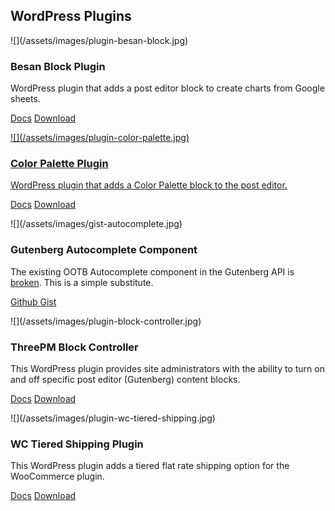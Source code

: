 <section markdown="1" class="has-background blue" aria-label="WordPress plugins">

## WordPress Plugins

<div markdown="1" class="work-examples">

<div markdown="1">
![](/assets/images/plugin-besan-block.jpg)

### Besan Block Plugin

WordPress plugin that adds a post editor block to create charts from Google sheets.

<a href="https://threepm.thatdevgirl.com/besan-block/" class="button" aria-label="Besan Block plugin documentation">Docs</a>
<a href="https://wordpress.org/plugins/besan-block/" class="button" aria-label="Download the Besan Block plugin">Download
</div>

<div markdown="1">
![](/assets/images/plugin-color-palette.jpg)

### Color Palette Plugin

WordPress plugin that adds a Color Palette block to the post editor.

<a href="https://threepm.thatdevgirl.com/color-palette/" class="button" aria-label="Color Palette plugin documentation">Docs</a>
<a href="https://wordpress.org/plugins/color-palette/" class="button" aria-label="Download the Color Palette plugin">Download</a>
</div>

<div markdown="1">
![](/assets/images/gist-autocomplete.jpg)

### Gutenberg Autocomplete Component

The existing OOTB Autocomplete component in the Gutenberg API is <a href="https://github.com/WordPress/gutenberg/issues/10542">broken</a>. This is a simple substitute.

<a href="https://gist.github.com/thatdevgirl/e20f72d5b985c6eab441bdf491b3edf0" class="button" aria-label="Gutenberg Autocomplete Component Github Gist">Github Gist</a>
</div>

<div markdown="1">
![](/assets/images/plugin-block-controller.jpg)

### ThreePM Block Controller

This WordPress plugin provides site administrators with the ability to turn on and off specific post editor (Gutenberg) content blocks.

<a href="https://threepm.thatdevgirl.com/block-controller/" class="button" aria-label="ThreePM Block Controller plugin documentation">Docs</a>
<a href="https://wordpress.org/plugins/block-controller/" class="button" aria-label="Download the ThreePM Block Controller plugin">Download</a>
</div>

<div markdown="1">
![](/assets/images/plugin-wc-tiered-shipping.jpg)

### WC Tiered Shipping Plugin

This WordPress plugin adds a tiered flat rate shipping option for the WooCommerce plugin.

<a href="https://threepm.thatdevgirl.com/wc-tiered-shipping/" class="button" aria-label="WC Tiered Shipping plugin documentation">Docs</a>
<a href="https://wordpress.org/plugins/wc-tiered-shipping/" class="button" aria-label="Download the WC Tiered Shipping plugin">Download</a>
</div>

</div>

</section>
